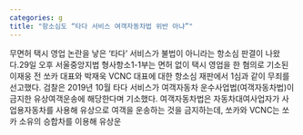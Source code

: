 ```yaml
---
categories: g
title: "항소심도 “타다 서비스 여객자동차법 위반 아냐”"
---
```

무면허 택시 영업 논란을 낳은 ‘타다’ 서비스가 불법이 아니라는 항소심 판결이 나왔다.29일 오후 서울중앙지법 형사항소1-1부는 면허 없이 택시 영업을 한 혐의로 기소된 이재웅 전 쏘카 대표와 박재욱 VCNC 대표에 대한 항소심 재판에서 1심과 같이 무죄를 선고했다. 검찰은 2019년 10월 타다 서비스가 여객자동차 운수사업법(여객자동차법)이 금지한 유상여객운송에 해당한다며 기소했다. 여객자동차법은 자동차대여사업자가 사업용자동차를 사용해 유상으로 여객을 운송하는 것을 금지하는데, 쏘카와 VCNC는 쏘카 소유의 승합차를 이용해 유상운